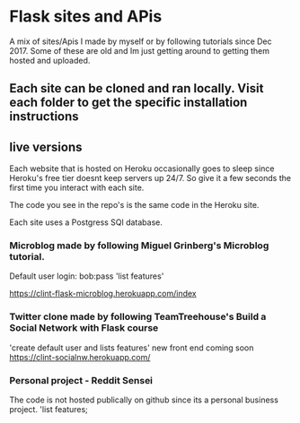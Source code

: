 # Flask sites and APis
A mix of sites/Apis I made by myself or by following tutorials since Dec 2017. Some of these are old and Im just getting around to getting them hosted and uploaded.

## Each site can be cloned and ran locally. Visit each folder to get the specific installation instructions


## live versions 
Each website that is hosted on Heroku occasionally goes to sleep since Heroku's free tier doesnt keep servers up 24/7. So give it a few seconds the first time you interact with each site. 

The code you see in the repo's is the same code in the Heroku site.

Each site uses a Postgress SQl database.


### Microblog made by following Miguel Grinberg's Microblog tutorial.
Default user login:  bob:pass
'list features'

https://clint-flask-microblog.herokuapp.com/index 

### Twitter clone made by following TeamTreehouse's Build a Social Network with Flask course 
'create default user and lists features' 
new front end coming soon
https://clint-socialnw.herokuapp.com/


### Personal project - Reddit Sensei
The code is not hosted publically on github since its a personal business project. 
'list features; 


